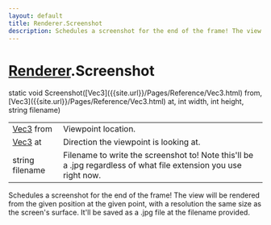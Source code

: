 ```yaml
---
layout: default
title: Renderer.Screenshot
description: Schedules a screenshot for the end of the frame! The view will be rendered from the given position at the given point, with a resolution the same size as the screen's surface. It'll be saved as a .jpg file at the filename provided.
---
```

# [Renderer]({{site.url}}/Pages/Reference/Renderer.html).Screenshot

<div class='signature' markdown='1'>
static void Screenshot([Vec3]({{site.url}}/Pages/Reference/Vec3.html) from, [Vec3]({{site.url}}/Pages/Reference/Vec3.html) at, int width, int height, string filename)
</div>

|  |  |
|--|--|
|[Vec3]({{site.url}}/Pages/Reference/Vec3.html) from|Viewpoint location.|
|[Vec3]({{site.url}}/Pages/Reference/Vec3.html) at|Direction the viewpoint is looking at.|
|string filename|Filename to write the screenshot to! Note this'll be a              .jpg regardless of what file extension you use right now.|

Schedules a screenshot for the end of the frame! The view will be
rendered from the given position at the given point, with a resolution the same
size as the screen's surface. It'll be saved as a .jpg file at the filename
provided.



